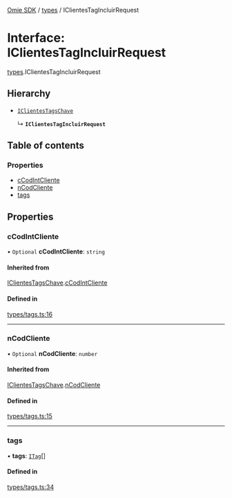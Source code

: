[Omie SDK](../README.md) / [types](../modules/types.md) / IClientesTagIncluirRequest

# Interface: IClientesTagIncluirRequest

[types](../modules/types.md).IClientesTagIncluirRequest

## Hierarchy

- [`IClientesTagsChave`](types.IClientesTagsChave.md)

  ↳ **`IClientesTagIncluirRequest`**

## Table of contents

### Properties

- [cCodIntCliente](types.IClientesTagIncluirRequest.md#ccodintcliente)
- [nCodCliente](types.IClientesTagIncluirRequest.md#ncodcliente)
- [tags](types.IClientesTagIncluirRequest.md#tags)

## Properties

### cCodIntCliente

• `Optional` **cCodIntCliente**: `string`

#### Inherited from

[IClientesTagsChave](types.IClientesTagsChave.md).[cCodIntCliente](types.IClientesTagsChave.md#ccodintcliente)

#### Defined in

[types/tags.ts:16](https://github.com/lucas-bogos/omie-sdk/blob/96c014c/src/types/tags.ts#L16)

___

### nCodCliente

• `Optional` **nCodCliente**: `number`

#### Inherited from

[IClientesTagsChave](types.IClientesTagsChave.md).[nCodCliente](types.IClientesTagsChave.md#ncodcliente)

#### Defined in

[types/tags.ts:15](https://github.com/lucas-bogos/omie-sdk/blob/96c014c/src/types/tags.ts#L15)

___

### tags

• **tags**: [`ITag`](types.ITag.md)[]

#### Defined in

[types/tags.ts:34](https://github.com/lucas-bogos/omie-sdk/blob/96c014c/src/types/tags.ts#L34)
